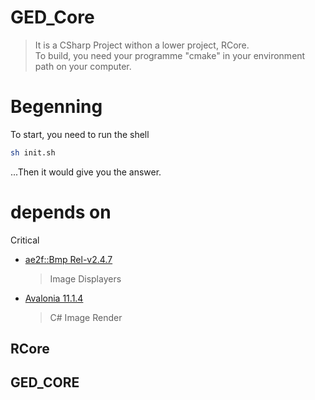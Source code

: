 # GED_Core
> It is a CSharp Project withon a lower project, RCore.  
> To build, you need your programme "cmake" in your environment path on your computer.

# Begenning
To start, you need to run the shell
```sh
sh init.sh
```

...Then it would give you the answer.

# depends on
Critical
- [ae2f::Bmp Rel-v2.4.7](https://github.com/yuisanae2f/ae2f_Bmp/releases/tag/Rel-v2.4.7)
	> Image Displayers

- [Avalonia 11.1.4](https://avaloniaui.net/)
	> C# Image Render

## RCore
## GED_CORE